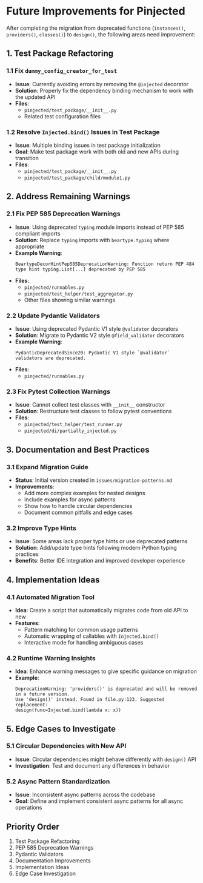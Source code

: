 # Future Improvements for Pinjected

After completing the migration from deprecated functions (`instances()`, `providers()`, `classes()`) to `design()`, the following areas need improvement:

## 1. Test Package Refactoring

### 1.1 Fix `dummy_config_creator_for_test`
- **Issue**: Currently avoiding errors by removing the `@injected` decorator
- **Solution**: Properly fix the dependency binding mechanism to work with the updated API
- **Files**:
  - `pinjected/test_package/__init__.py`
  - Related test configuration files

### 1.2 Resolve `Injected.bind()` Issues in Test Package
- **Issue**: Multiple binding issues in test package initialization
- **Goal**: Make test package work with both old and new APIs during transition
- **Files**:
  - `pinjected/test_package/__init__.py`
  - `pinjected/test_package/child/module1.py`

## 2. Address Remaining Warnings

### 2.1 Fix PEP 585 Deprecation Warnings
- **Issue**: Using deprecated `typing` module imports instead of PEP 585 compliant imports
- **Solution**: Replace `typing` imports with `beartype.typing` where appropriate
- **Example Warning**:
  ```
  BeartypeDecorHintPep585DeprecationWarning: Function return PEP 484 type hint typing.List[...] deprecated by PEP 585
  ```
- **Files**:
  - `pinjected/runnables.py`
  - `pinjected/test_helper/test_aggregator.py`
  - Other files showing similar warnings

### 2.2 Update Pydantic Validators
- **Issue**: Using deprecated Pydantic V1 style `@validator` decorators
- **Solution**: Migrate to Pydantic V2 style `@field_validator` decorators
- **Example Warning**:
  ```
  PydanticDeprecatedSince20: Pydantic V1 style `@validator` validators are deprecated.
  ```
- **Files**:
  - `pinjected/runnables.py`

### 2.3 Fix Pytest Collection Warnings 
- **Issue**: Cannot collect test classes with `__init__` constructor
- **Solution**: Restructure test classes to follow pytest conventions
- **Files**:
  - `pinjected/test_helper/test_runner.py`
  - `pinjected/di/partially_injected.py`

## 3. Documentation and Best Practices

### 3.1 Expand Migration Guide
- **Status**: Initial version created in `issues/migration-patterns.md`
- **Improvements**:
  - Add more complex examples for nested designs
  - Include examples for async patterns
  - Show how to handle circular dependencies
  - Document common pitfalls and edge cases

### 3.2 Improve Type Hints
- **Issue**: Some areas lack proper type hints or use deprecated patterns
- **Solution**: Add/update type hints following modern Python typing practices
- **Benefits**: Better IDE integration and improved developer experience

## 4. Implementation Ideas

### 4.1 Automated Migration Tool
- **Idea**: Create a script that automatically migrates code from old API to new
- **Features**:
  - Pattern matching for common usage patterns
  - Automatic wrapping of callables with `Injected.bind()`
  - Interactive mode for handling ambiguous cases

### 4.2 Runtime Warning Insights
- **Idea**: Enhance warning messages to give specific guidance on migration
- **Example**:
  ```
  DeprecationWarning: 'providers()' is deprecated and will be removed in a future version. 
  Use 'design()' instead. Found in file.py:123. Suggested replacement:
  design(func=Injected.bind(lambda x: x))
  ```

## 5. Edge Cases to Investigate

### 5.1 Circular Dependencies with New API
- **Issue**: Circular dependencies might behave differently with `design()` API
- **Investigation**: Test and document any differences in behavior

### 5.2 Async Pattern Standardization
- **Issue**: Inconsistent async patterns across the codebase
- **Goal**: Define and implement consistent async patterns for all async operations

## Priority Order
1. Test Package Refactoring
2. PEP 585 Deprecation Warnings
3. Pydantic Validators
4. Documentation Improvements
5. Implementation Ideas
6. Edge Case Investigation